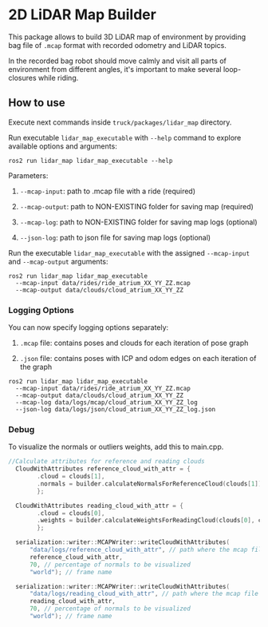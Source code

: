 # 2D LiDAR Map Builder

This package allows to build 3D LiDAR map of environment by providing bag file of `.mcap` format with recorded odometry and LiDAR topics.

In the recorded bag robot should move calmly and visit all parts of environment from different angles, it's important to make several loop-closures while riding.

## How to use

Execute next commands inside `truck/packages/lidar_map` directory.

Run executable `lidar_map_executable` with `--help` command to explore available options and arguments:
```console
ros2 run lidar_map lidar_map_executable --help
```

Parameters:

1. `--mcap-input`: path to .mcap file with a ride (required)

2. `--mcap-output`: path to NON-EXISTING folder for saving map (required)

3. `--mcap-log`: path to NON-EXISTING folder for saving map logs (optional)

4. `--json-log`: path to json file for saving map logs (optional)

Run the executable `lidar_map_executable` with the assigned `--mcap-input` and `--mcap-output` arguments:
```console
ros2 run lidar_map lidar_map_executable
  --mcap-input data/rides/ride_atrium_XX_YY_ZZ.mcap
  --mcap-output data/clouds/cloud_atrium_XX_YY_ZZ
```


### Logging Options

You can now specify logging options separately:

1. `.mcap` file: contains poses and clouds for each iteration of pose graph

2. `.json` file: contains poses with ICP and odom edges on each iteration of the graph

```console
ros2 run lidar_map lidar_map_executable
  --mcap-input data/rides/ride_atrium_XX_YY_ZZ.mcap
  --mcap-output data/clouds/cloud_atrium_XX_YY_ZZ
  --mcap-log data/logs/mcap/cloud_atrium_XX_YY_ZZ_log
  --json-log data/logs/json/cloud_atrium_XX_YY_ZZ_log.json
```
### Debug

To visualize the normals or outliers weights, add this to main.cpp.

```c++
//Calculate attributes for reference and reading clouds
  CloudWithAttributes reference_cloud_with_attr = { 
        .cloud = clouds[1],
        .normals = builder.calculateNormalsForReferenceCloud(clouds[1]),
        };

  CloudWithAttributes reading_cloud_with_attr = { 
        .cloud = clouds[0],
        .weights = builder.calculateWeightsForReadingCloud(clouds[0], clouds[1]),
        };

  serialization::writer::MCAPWriter::writeCloudWithAttributes(
      "data/logs/reference_cloud_with_attr", // path where the mcap file will be saved
      reference_cloud_with_attr,
      70, // percentage of normals to be visualized
      "world"); // frame name

  serialization::writer::MCAPWriter::writeCloudWithAttributes(
      "data/logs/reading_cloud_with_attr", // path where the mcap file will be saved
      reading_cloud_with_attr,
      70, // percentage of normals to be visualized
      "world"); // frame name
```
